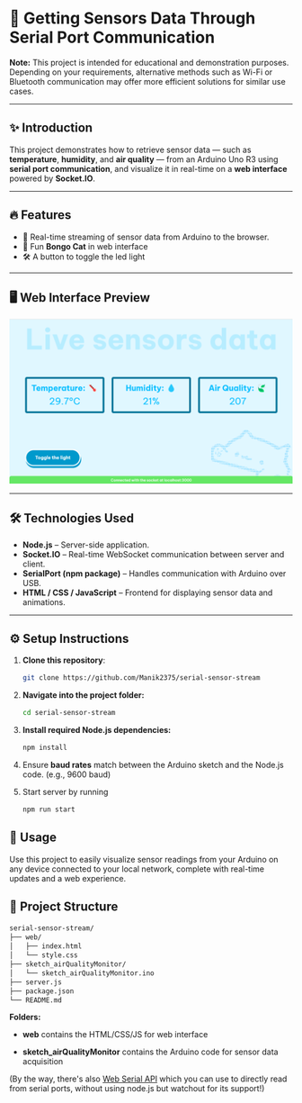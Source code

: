 # 🚀 Getting Sensors Data Through Serial Port Communication

**Note:** This project is intended for educational and demonstration purposes. Depending on your requirements, alternative methods such as Wi-Fi or Bluetooth communication may offer more efficient solutions for similar use cases.

---

## ✨ Introduction
This project demonstrates how to retrieve sensor data — such as **temperature**, **humidity**, and **air quality** — from an Arduino Uno R3 using **serial port communication**, and visualize it in real-time on a **web interface** powered by **Socket.IO**.

---

## 🔥 Features
- 📡 Real-time streaming of sensor data from Arduino to the browser.
- 🎵 Fun **Bongo Cat** in web interface 
- 🛠️ A button to toggle the led light 

---

## 🖥️ Web Interface Preview

![Web Interface](./assets/webinterface.webp)

---

## 🛠️ Technologies Used
- **Node.js** – Server-side application.
- **Socket.IO** – Real-time WebSocket communication between server and client.
- **SerialPort (npm package)** – Handles communication with Arduino over USB.
- **HTML / CSS / JavaScript** – Frontend for displaying sensor data and animations.

---

## ⚙️ Setup Instructions

1. **Clone this repository**:
   ```bash
   git clone https://github.com/Manik2375/serial-sensor-stream
   ```

2. **Navigate into the project folder:**
    ```bash 
    cd serial-sensor-stream
    ```

3. **Install required Node.js dependencies:**
    ```bash
    npm install
    ```
4. Ensure **baud rates** match between the Arduino sketch and the Node.js code. (e.g., 9600 baud)

5. Start server by running 
    ```bash
    npm run start
    ```


## 🎯 Usage
Use this project to easily visualize sensor readings from your Arduino on any device connected to your local network, complete with real-time updates and a web experience.

## 📂 Project Structure

```plaintext
serial-sensor-stream/
├── web/               
│   ├── index.html
│   └── style.css
├── sketch_airQualityMonitor/ 
│   └── sketch_airQualityMonitor.ino
├── server.js                
├── package.json             
└── README.md                
```
**Folders:**

- **web**  contains the HTML/CSS/JS for web interface

- **sketch_airQualityMonitor** contains the Arduino code for sensor data acquisition

(By the way, there's also [Web Serial API](https://developer.mozilla.org/en-US/docs/Web/API/Web_Serial_API) which you can use to directly read from serial ports, without using node.js but watchout for its support!)
